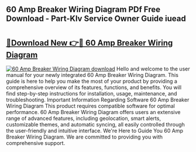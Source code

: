 ## 60 Amp Breaker Wiring Diagram PDf Free Download - Part-Klv Service Owner Guide iuead

# <h2><a href="http://dftsz4.blite.top/?on=60+Amp+Breaker+Wiring+Diagram">🔗Download New 👉🔴 60 Amp Breaker Wiring Diagram</a></h2>

[![60 Amp Breaker Wiring Diagram download](https://i.imgur.com/lujVjoI.png)](http://dftsz4.blite.top/?on=60+Amp+Breaker+Wiring+Diagram)
Hello and welcome to the user manual for your newly integrated 60 Amp Breaker Wiring Diagram. This guide is here to help you make the most of your product by providing a comprehensive overview of its features, functions, and benefits. You will find step-by-step instructions for installation, usage, maintenance, and troubleshooting. Important Information Regarding Software 60 Amp Breaker Wiring Diagram This product requires compatible software for optimal performance. 60 Amp Breaker Wiring Diagram offers users an extensive range of advanced features, including geolocation, smart alerts, customizable themes, and automatic syncing, all easily controlled through the user-friendly and intuitive interface. We're Here to Guide You 60 Amp Breaker Wiring Diagram. We are committed to providing you with comprehensive support.
